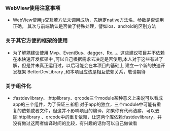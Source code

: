 ###  WebView使用注意事项

   *  WebView使用js交互若方法未调用成功，先确定native方法名、参数是否调用正确，
      其次与前端确认是否做了特殊处理，譬如ios、android的区别方法

###  关于其它方便的框架的使用

   *  为了解耦建议使用 Mvp、EventBus、dagger、Rx...。这些建议项目并不依赖在本快速开发框架中
      ,可以自己根据需求去决定是否使用,本人对于这些有过了解，但是并未真正运用过，以后可能会在本项目的基础上
      建立一个新的快速开发框架 BetterDevLibrary ,和本项目应该是相互依赖关系，敬请期待

### 关于组件化
   *  :fastdevlibrary、:httplibrary、qrcode三个module某种意义上来说可以看成app的三个组件，为了保证三者相
       对于app的独立，三个module中可能有重复的依赖或者文件，但这并不影响项目的编译，如果你有代码洁癖，可以去除:httplibrary
       、qrcode中的重复依赖，让这两个库依赖:fastdevlibrary，并没有做过这两者编译时间的比较，有兴趣的话你可以自己做做看
